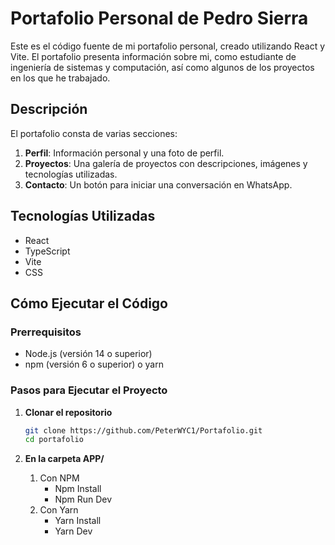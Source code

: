 # Portafolio Personal de Pedro Sierra

Este es el código fuente de mi portafolio personal, creado utilizando React y Vite. El portafolio presenta información sobre mi, como estudiante de ingeniería de sistemas y computación, así como algunos de los proyectos en los que he trabajado.

## Descripción

El portafolio consta de varias secciones:

1. **Perfil**: Información personal y una foto de perfil.
2. **Proyectos**: Una galería de proyectos con descripciones, imágenes y tecnologías utilizadas.
3. **Contacto**: Un botón para iniciar una conversación en WhatsApp.

## Tecnologías Utilizadas

- React
- TypeScript
- Vite
- CSS

## Cómo Ejecutar el Código

### Prerrequisitos

- Node.js (versión 14 o superior)
- npm (versión 6 o superior) o yarn

### Pasos para Ejecutar el Proyecto

1. **Clonar el repositorio**

   ```bash
   git clone https://github.com/PeterWYC1/Portafolio.git
   cd portafolio

2. **En la carpeta APP/**
   1. Con NPM
      - Npm Install
      - Npm Run Dev
   2. Con Yarn
      - Yarn Install
      - Yarn Dev
  
   
   
